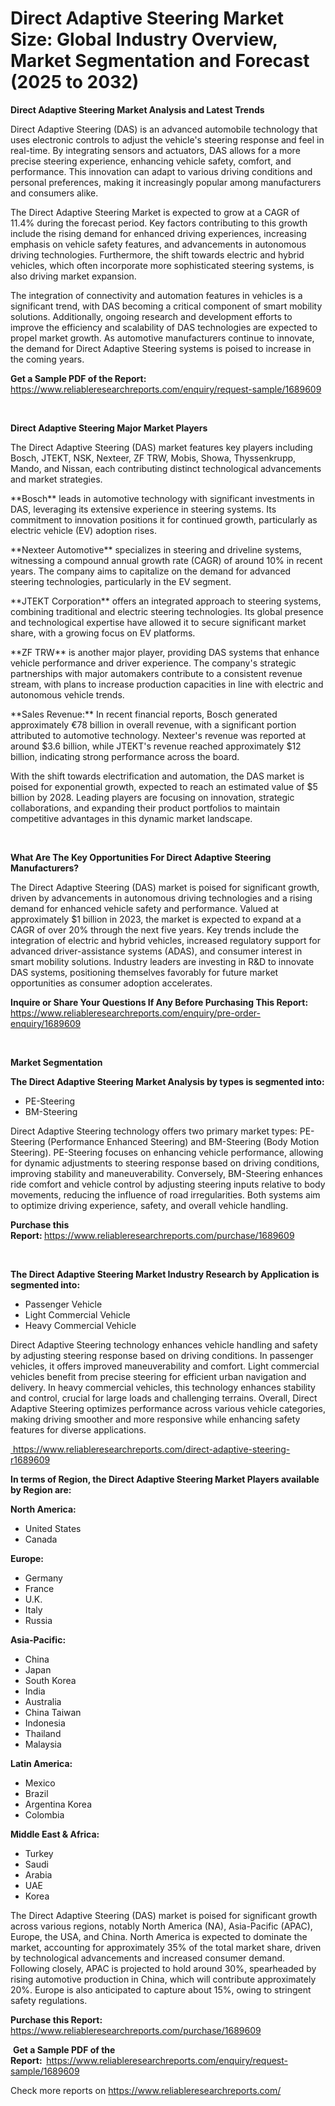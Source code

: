 <p><h1>Direct Adaptive Steering Market Size: Global Industry Overview, Market Segmentation and Forecast (2025 to 2032)</h1></p><p><strong>Direct Adaptive Steering Market Analysis and Latest Trends</strong></p>
<p><p>Direct Adaptive Steering (DAS) is an advanced automobile technology that uses electronic controls to adjust the vehicle's steering response and feel in real-time. By integrating sensors and actuators, DAS allows for a more precise steering experience, enhancing vehicle safety, comfort, and performance. This innovation can adapt to various driving conditions and personal preferences, making it increasingly popular among manufacturers and consumers alike.</p><p>The Direct Adaptive Steering Market is expected to grow at a CAGR of 11.4% during the forecast period. Key factors contributing to this growth include the rising demand for enhanced driving experiences, increasing emphasis on vehicle safety features, and advancements in autonomous driving technologies. Furthermore, the shift towards electric and hybrid vehicles, which often incorporate more sophisticated steering systems, is also driving market expansion. </p><p>The integration of connectivity and automation features in vehicles is a significant trend, with DAS becoming a critical component of smart mobility solutions. Additionally, ongoing research and development efforts to improve the efficiency and scalability of DAS technologies are expected to propel market growth. As automotive manufacturers continue to innovate, the demand for Direct Adaptive Steering systems is poised to increase in the coming years.</p></p>
<p><strong>Get a Sample PDF of the Report:&nbsp;</strong> <a href="https://www.reliableresearchreports.com/enquiry/request-sample/1689609?utm_campaign=3430&utm_medium=2&utm_source=Github&utm_content=ia&utm_term=26032025&utm_id=direct-adaptive-steering">https://www.reliableresearchreports.com/enquiry/request-sample/1689609</a></p>
<p>&nbsp;</p>
<p><strong>Direct Adaptive Steering Major Market Players</strong></p>
<p><p>The Direct Adaptive Steering (DAS) market features key players including Bosch, JTEKT, NSK, Nexteer, ZF TRW, Mobis, Showa, Thyssenkrupp, Mando, and Nissan, each contributing distinct technological advancements and market strategies.</p><p>**Bosch** leads in automotive technology with significant investments in DAS, leveraging its extensive experience in steering systems. Its commitment to innovation positions it for continued growth, particularly as electric vehicle (EV) adoption rises.</p><p>**Nexteer Automotive** specializes in steering and driveline systems, witnessing a compound annual growth rate (CAGR) of around 10% in recent years. The company aims to capitalize on the demand for advanced steering technologies, particularly in the EV segment.</p><p>**JTEKT Corporation** offers an integrated approach to steering systems, combining traditional and electric steering technologies. Its global presence and technological expertise have allowed it to secure significant market share, with a growing focus on EV platforms.</p><p>**ZF TRW** is another major player, providing DAS systems that enhance vehicle performance and driver experience. The company's strategic partnerships with major automakers contribute to a consistent revenue stream, with plans to increase production capacities in line with electric and autonomous vehicle trends.</p><p>**Sales Revenue:** In recent financial reports, Bosch generated approximately €78 billion in overall revenue, with a significant portion attributed to automotive technology. Nexteer's revenue was reported at around $3.6 billion, while JTEKT's revenue reached approximately $12 billion, indicating strong performance across the board.</p><p>With the shift towards electrification and automation, the DAS market is poised for exponential growth, expected to reach an estimated value of $5 billion by 2028. Leading players are focusing on innovation, strategic collaborations, and expanding their product portfolios to maintain competitive advantages in this dynamic market landscape.</p></p>
<p>&nbsp;</p>
<p><strong>What Are The Key Opportunities For Direct Adaptive Steering Manufacturers?</strong></p>
<p><p>The Direct Adaptive Steering (DAS) market is poised for significant growth, driven by advancements in autonomous driving technologies and a rising demand for enhanced vehicle safety and performance. Valued at approximately $1 billion in 2023, the market is expected to expand at a CAGR of over 20% through the next five years. Key trends include the integration of electric and hybrid vehicles, increased regulatory support for advanced driver-assistance systems (ADAS), and consumer interest in smart mobility solutions. Industry leaders are investing in R&D to innovate DAS systems, positioning themselves favorably for future market opportunities as consumer adoption accelerates.</p></p>
<p><strong>Inquire or Share Your Questions If Any Before Purchasing This Report:</strong> <a href="https://www.reliableresearchreports.com/enquiry/pre-order-enquiry/1689609?utm_campaign=3430&utm_medium=2&utm_source=Github&utm_content=ia&utm_term=26032025&utm_id=direct-adaptive-steering">https://www.reliableresearchreports.com/enquiry/pre-order-enquiry/1689609</a></p>
<p>&nbsp;</p>
<p><strong>Market Segmentation</strong></p>
<p><strong>The Direct Adaptive Steering Market Analysis by types is segmented into:</strong></p>
<p><ul><li>PE-Steering</li><li>BM-Steering</li></ul></p>
<p><p>Direct Adaptive Steering technology offers two primary market types: PE-Steering (Performance Enhanced Steering) and BM-Steering (Body Motion Steering). PE-Steering focuses on enhancing vehicle performance, allowing for dynamic adjustments to steering response based on driving conditions, improving stability and maneuverability. Conversely, BM-Steering enhances ride comfort and vehicle control by adjusting steering inputs relative to body movements, reducing the influence of road irregularities. Both systems aim to optimize driving experience, safety, and overall vehicle handling.</p></p>
<p><strong>Purchase this Report:&nbsp;</strong><a href="https://www.reliableresearchreports.com/purchase/1689609?utm_campaign=3430&utm_medium=2&utm_source=Github&utm_content=ia&utm_term=26032025&utm_id=direct-adaptive-steering">https://www.reliableresearchreports.com/purchase/1689609</a></p>
<p>&nbsp;</p>
<p><strong>The Direct Adaptive Steering Market Industry Research by Application is segmented into:</strong></p>
<p><ul><li>Passenger Vehicle</li><li>Light Commercial Vehicle</li><li>Heavy Commercial Vehicle</li></ul></p>
<p><p>Direct Adaptive Steering technology enhances vehicle handling and safety by adjusting steering response based on driving conditions. In passenger vehicles, it offers improved maneuverability and comfort. Light commercial vehicles benefit from precise steering for efficient urban navigation and delivery. In heavy commercial vehicles, this technology enhances stability and control, crucial for large loads and challenging terrains. Overall, Direct Adaptive Steering optimizes performance across various vehicle categories, making driving smoother and more responsive while enhancing safety features for diverse applications.</p></p>
<p><a href="https://www.reliableresearchreports.com/direct-adaptive-steering-r1689609?utm_campaign=3430&utm_medium=2&utm_source=Github&utm_content=ia&utm_term=26032025&utm_id=direct-adaptive-steering">&nbsp;https://www.reliableresearchreports.com/direct-adaptive-steering-r1689609</a></p>
<p><strong>In terms of Region, the Direct Adaptive Steering Market Players available by Region are:</strong></p>
<p>
    <p> <strong> North America: </strong>
        <ul>
            <li>United States</li>
            <li>Canada</li>
        </ul>
        </p> 
    <p> <strong> Europe: </strong>
        <ul>
            <li>Germany</li>
            <li>France</li>
            <li>U.K.</li>
            <li>Italy</li>
            <li>Russia</li>
        </ul>
        </p> 
    <p> <strong> Asia-Pacific: </strong>
        <ul>
            <li>China</li>
            <li>Japan</li>
            <li>South Korea</li>
            <li>India</li>
            <li>Australia</li>
            <li>China Taiwan</li>
            <li>Indonesia</li>
            <li>Thailand</li>
            <li>Malaysia</li>
        </ul>
        </p> 
    <p> <strong> Latin America: </strong>
        <ul>
            <li>Mexico</li>
            <li>Brazil</li>
            <li>Argentina Korea</li>
            <li>Colombia</li>
        </ul>
        </p> 
    <p> <strong> Middle East & Africa: </strong>
        <ul>
            <li>Turkey</li>
            <li>Saudi</li>
            <li>Arabia</li>
            <li>UAE</li>
            <li>Korea</li>
        </ul>
    </p>
    </p>
<p><p>The Direct Adaptive Steering (DAS) market is poised for significant growth across various regions, notably North America (NA), Asia-Pacific (APAC), Europe, the USA, and China. North America is expected to dominate the market, accounting for approximately 35% of the total market share, driven by technological advancements and increased consumer demand. Following closely, APAC is projected to hold around 30%, spearheaded by rising automotive production in China, which will contribute approximately 20%. Europe is also anticipated to capture about 15%, owing to stringent safety regulations.</p></p>
<p><strong>Purchase this Report: </strong><a href="https://www.reliableresearchreports.com/purchase/1689609?utm_campaign=3430&utm_medium=2&utm_source=Github&utm_content=ia&utm_term=26032025&utm_id=direct-adaptive-steering">https://www.reliableresearchreports.com/purchase/1689609</a></p>
<p>&nbsp;<strong>Get a Sample PDF of the Report:&nbsp;&nbsp;</strong><a href="https://www.reliableresearchreports.com/enquiry/request-sample/1689609?utm_campaign=3430&utm_medium=2&utm_source=Github&utm_content=ia&utm_term=26032025&utm_id=direct-adaptive-steering">https://www.reliableresearchreports.com/enquiry/request-sample/1689609</a></p>
<p><strong></strong></p>
<p>Check more reports on <a href="https://www.reliableresearchreports.com/?utm_campaign=3430&utm_medium=2&utm_source=Github&utm_content=ia&utm_term=26032025&utm_id=direct-adaptive-steering">https://www.reliableresearchreports.com/</a></p>